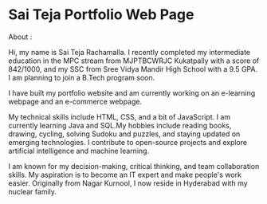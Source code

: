 # Sai Teja Portfolio Web Page


About :


Hi, my name is Sai Teja Rachamalla. I recently completed my intermediate education in the MPC stream from MJPTBCWRJC Kukatpally with a score of 842/1000, and my SSC from Sree Vidya Mandir High School with a 9.5 GPA. I am planning to join a B.Tech program soon.

I have built my portfolio website and am currently working on an e-learning webpage and an e-commerce webpage. 

My technical skills include HTML, CSS, and a bit of JavaScript. I am currently learning Java and SQL.My hobbies include reading books, drawing, cycling, solving Sudoku and puzzles, and staying updated on emerging technologies. I contribute to open-source projects and explore artificial intelligence and machine learning.

I am known for my decision-making, critical thinking, and team collaboration skills. My aspiration is to become an IT expert and make people's work easier. Originally from Nagar Kurnool, I now reside in Hyderabad with my nuclear family.
